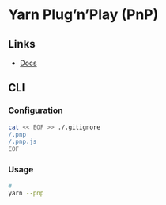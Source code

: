 # Yarn Plug’n’Play (PnP)

## Links

- [Docs](https://classic.yarnpkg.com/lang/en/docs/pnp/)

## CLI

### Configuration

```sh
cat << EOF >> ./.gitignore
/.pnp
/.pnp.js
EOF
```

### Usage

```sh
#
yarn --pnp
```
